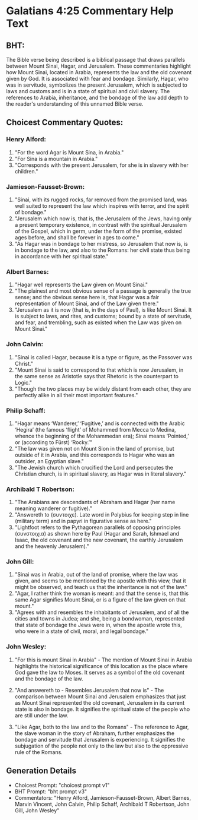 # Galatians 4:25 Commentary Help Text

## BHT:
The Bible verse being described is a biblical passage that draws parallels between Mount Sinai, Hagar, and Jerusalem. These commentaries highlight how Mount Sinai, located in Arabia, represents the law and the old covenant given by God. It is associated with fear and bondage. Similarly, Hagar, who was in servitude, symbolizes the present Jerusalem, which is subjected to laws and customs and is in a state of spiritual and civil slavery. The references to Arabia, inheritance, and the bondage of the law add depth to the reader's understanding of this unnamed Bible verse.

## Choicest Commentary Quotes:
### Henry Alford:
1. "For the word Agar is Mount Sina, in Arabia." 
2. "For Sina is a mountain in Arabia." 
3. "Corresponds with the present Jerusalem, for she is in slavery with her children."

### Jamieson-Fausset-Brown:
1. "Sinai, with its rugged rocks, far removed from the promised land, was well suited to represent the law which inspires with terror, and the spirit of bondage."
2. "Jerusalem which now is, that is, the Jerusalem of the Jews, having only a present temporary existence, in contrast with the spiritual Jerusalem of the Gospel, which in germ, under the form of the promise, existed ages before, and shall be forever in ages to come."
3. "As Hagar was in bondage to her mistress, so Jerusalem that now is, is in bondage to the law, and also to the Romans: her civil state thus being in accordance with her spiritual state."

### Albert Barnes:
1. "Hagar well represents the Law given on Mount Sinai."
2. "The plainest and most obvious sense of a passage is generally the true sense; and the obvious sense here is, that Hagar was a fair representation of Mount Sinai, and of the Law given there."
3. "Jerusalem as it is now (that is, in the days of Paul), is like Mount Sinai. It is subject to laws, and rites, and customs; bound by a state of servitude, and fear, and trembling, such as existed when the Law was given on Mount Sinai."

### John Calvin:
1. "Sinai is called Hagar, because it is a type or figure, as the Passover was Christ." 
2. "Mount Sinai is said to correspond to that which is now Jerusalem, in the same sense as Aristotle says that Rhetoric is the counterpart to Logic." 
3. "Though the two places may be widely distant from each other, they are perfectly alike in all their most important features."

### Philip Schaff:
1. "Hagar means ‘Wanderer,’ ‘Fugitive,’ and is connected with the Arabic ‘Hegira’ (the famous ‘flight’ of Mohammed from Mecca to Medina, whence the beginning of the Mohammedan era); Sinai means ‘Pointed,’ or (according to Fürst) ‘Rocky.’" 
2. "The law was given not on Mount Sion in the land of promise, but outside of it in Arabia, and this corresponds to Hagar who was an outsider, an Egyptian slave." 
3. "The Jewish church which crucified the Lord and persecutes the Christian church, is in spiritual slavery, as Hagar was in literal slavery."

### Archibald T Robertson:
1. "The Arabians are descendants of Abraham and Hagar (her name meaning wanderer or fugitive)."
2. "Answereth to (συντοιχε). Late word in Polybius for keeping step in line (military term) and in papyri in figurative sense as here."
3. "Lightfoot refers to the Pythagorean parallels of opposing principles (συνστοιχια) as shown here by Paul (Hagar and Sarah, Ishmael and Isaac, the old covenant and the new covenant, the earthly Jerusalem and the heavenly Jerusalem)."

### John Gill:
1. "Sinai was in Arabia, out of the land of promise, where the law was given, and seems to be mentioned by the apostle with this view, that it might be observed, and teach us that the inheritance is not of the law."
2. "Agar, I rather think the woman is meant: and that the sense is, that this same Agar signifies Mount Sinai, or is a figure of the law given on that mount."
3. "Agrees with and resembles the inhabitants of Jerusalem, and of all the cities and towns in Judea; and she, being a bondwoman, represented that state of bondage the Jews were in, when the apostle wrote this, who were in a state of civil, moral, and legal bondage."

### John Wesley:
1. "For this is mount Sinai in Arabia" - The mention of Mount Sinai in Arabia highlights the historical significance of this location as the place where God gave the law to Moses. It serves as a symbol of the old covenant and the bondage of the law.

2. "And answereth to - Resembles Jerusalem that now is" - The comparison between Mount Sinai and Jerusalem emphasizes that just as Mount Sinai represented the old covenant, Jerusalem in its current state is also in bondage. It signifies the spiritual state of the people who are still under the law.

3. "Like Agar, both to the law and to the Romans" - The reference to Agar, the slave woman in the story of Abraham, further emphasizes the bondage and servitude that Jerusalem is experiencing. It signifies the subjugation of the people not only to the law but also to the oppressive rule of the Romans.


## Generation Details
- Choicest Prompt: "choicest prompt v1"
- BHT Prompt: "bht prompt v3"
- Commentators: "Henry Alford, Jamieson-Fausset-Brown, Albert Barnes, Marvin Vincent, John Calvin, Philip Schaff, Archibald T Robertson, John Gill, John Wesley"
